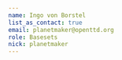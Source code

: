 ```yaml
---
name: Ingo von Borstel
list_as_contact: true
email: planetmaker@openttd.org
role: Basesets
nick: planetmaker
---
```

